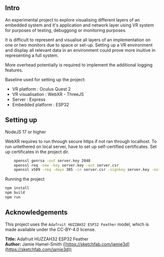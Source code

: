 ## Intro

An experimental project to explore visualising different layers of an embedded system and it's application and network layer using VR system for purposes of testing, debuggong or monitoring purposes.

It is difficult to represent and visualise all layers of an implementation on one or two monitors due to space or set-up. Setting up a VR environment and display all relevant data in an environment could prove more inuitive in representing a full system. 

More overhead potentially is required to implement the additional logging features. 

Baseline used for setting up the project:
* VR platform : Oculus Quest 2
* VR visualisation : WebXR - ThreeJS
* Server : Express 
* Embedded platform : ESP32

## Setting up

NodeJS 17 or higher

WebXR requires to run through secure https if not ran through localhost. To run untethered on local server, have to set up self-certified certificates.
Set up certificates in the project dir.

```sh
    openssl genrsa -out server.key 2048
    openssl req -new -key server.key -out server.csr
    openssl x509 -req -days 365 -in server.csr -signkey server.key -out server.cert
```

Running the project
```sh
npm install
npm build
npm run
```
## Acknowledgements

This project uses the `Adafruit HUZZAH32 ESP32 Feather` model, which is made available under the CC-BY-4.0 license.

**Title:** Adafruit HUZZAH32 ESP32 Feather  
**Author:** Jamie Hamel-Smith ([https://sketchfab.com/jamie3d](https://sketchfab.com/jamie3d))